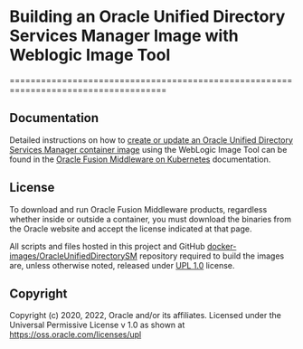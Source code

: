 # Building an Oracle Unified Directory Services Manager Image with Weblogic Image Tool
====================================================================================

## Documentation
Detailed instructions on how to [create or update an Oracle Unified Directory Services Manager container image](https://oracle.github.io/fmw-kubernetes/oudsm/create-or-update-image#create-or-update-an-oracle-unified-directory-services-manager-image-using-the-weblogic-image-tool) using the WebLogic Image Tool can be found in the [Oracle Fusion Middleware on Kubernetes](https://oracle.github.io/fmw-kubernetes/) documentation.


## License
To download and run Oracle Fusion Middleware products, regardless whether inside or outside a container, you must download the binaries from the Oracle website and accept the license indicated at that page.

All scripts and files hosted in this project and GitHub [docker-images/OracleUnifiedDirectorySM](./) repository required to build the images are, unless otherwise noted, released under [UPL 1.0](https://oss.oracle.com/licenses/upl/) license.

## Copyright
Copyright (c) 2020, 2022, Oracle and/or its affiliates.
Licensed under the Universal Permissive License v 1.0 as shown at https://oss.oracle.com/licenses/upl
